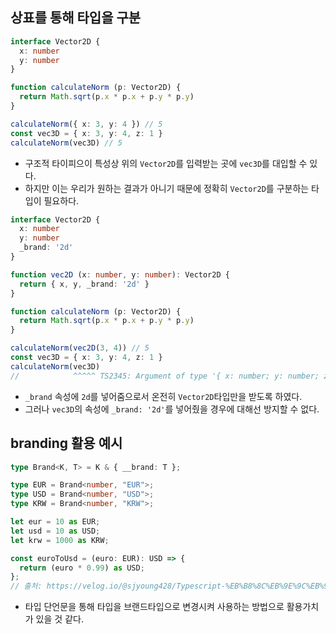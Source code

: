 ## 상표를 통해 타입을 구분
```typescript
interface Vector2D {
  x: number
  y: number
}

function calculateNorm (p: Vector2D) {
  return Math.sqrt(p.x * p.x + p.y * p.y)
}

calculateNorm({ x: 3, y: 4 }) // 5
const vec3D = { x: 3, y: 4, z: 1 }
calculateNorm(vec3D) // 5
```
- 구조적 타이피으이 특성상 위의 `Vector2D`를 입력받는 곳에 `vec3D`를 대입할 수 있다.
- 하지만 이는 우리가 원하는 결과가 아니기 때문에 정확히 `Vector2D`를 구분하는 타입이 필요하다.

```typescript
interface Vector2D {
  x: number
  y: number
  _brand: '2d'
}

function vec2D (x: number, y: number): Vector2D {
  return { x, y, _brand: '2d' }
}

function calculateNorm (p: Vector2D) {
  return Math.sqrt(p.x * p.x + p.y * p.y)
}

calculateNorm(vec2D(3, 4)) // 5
const vec3D = { x: 3, y: 4, z: 1 }
calculateNorm(vec3D)
//            ^^^^^ TS2345: Argument of type '{ x: number; y: number; z: number; }' is not assignable to parameter of type 'Vector2D'.   Property '_brand' is missing in type '{ x: number; y: number; z: number; }' but required in type 'Vector2D'.
```
- `_brand` 속성에 `2d`를 넣어줌으로서 온전히 `Vector2D`타입만을 받도록 하였다.
- 그러나 `vec3D`의 속성에 `_brand: '2d'`를 넣어줬을 경우에 대해선 방지할 수 없다.

## branding 활용 예시
```typescript
type Brand<K, T> = K & { __brand: T };

type EUR = Brand<number, "EUR">;
type USD = Brand<number, "USD">;
type KRW = Brand<number, "KRW">;

let eur = 10 as EUR;
let usd = 10 as USD;
let krw = 1000 as KRW;

const euroToUsd = (euro: EUR): USD => {
  return (euro * 0.99) as USD;
};
// 출처: https://velog.io/@sjyoung428/Typescript-%EB%B8%8C%EB%9E%9C%EB%94%A9
```
- 타입 단언문을 통해 타입을 브랜드타입으로 변경시켜 사용하는 방법으로 활용가치가 있을 것 같다.